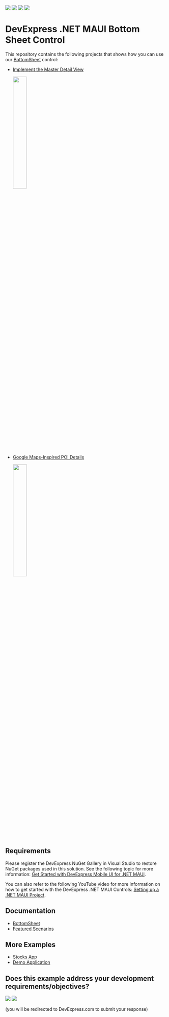 <!-- default badges list -->
![](https://img.shields.io/endpoint?url=https://codecentral.devexpress.com/api/v1/VersionRange/619814269/23.1.3%2B)
[![](https://img.shields.io/badge/Open_in_DevExpress_Support_Center-FF7200?style=flat-square&logo=DevExpress&logoColor=white)](https://supportcenter.devexpress.com/ticket/details/T1156269)
[![](https://img.shields.io/badge/📖_How_to_use_DevExpress_Examples-e9f6fc?style=flat-square)](https://docs.devexpress.com/GeneralInformation/403183)
[![](https://img.shields.io/badge/💬_Leave_Feedback-feecdd?style=flat-square)](#does-this-example-address-your-development-requirementsobjectives)
<!-- default badges end -->
# DevExpress .NET MAUI Bottom Sheet Control

This repository contains the following projects that shows how you can use our [BottomSheet](https://docs.devexpress.com/MAUI/DevExpress.Maui.Controls.BottomSheet?v=23.1) control:

* [Implement the Master Detail View](CS/MasterDetail/Readme.md)

    <img src="https://user-images.githubusercontent.com/12169834/227953850-11c0d7cc-e6c5-49ec-ac59-80837663c0d0.png" width="30%"/>

* [Google Maps-Inspired POI Details](CS/GoogleMaps-InspiredPOIDetails/Readme.md)

    <img src="https://github.com/DevExpress-Examples/maui-bottom-sheet/assets/12169834/20ae4825-4c89-4346-8730-f0481c233714" width="30%"/>
    
## Requirements

Please register the DevExpress NuGet Gallery in Visual Studio to restore NuGet packages used in this solution. See the following topic for more information: [Get Started with DevExpress Mobile UI for .NET MAUI](https://docs.devexpress.com/MAUI/403249/get-started).

You can also refer to the following YouTube video for more information on how to get started with the DevExpress .NET MAUI Controls: [Setting up a .NET MAUI Project](https://www.youtube.com/watch?v=juJvl5UicIQ).



## Documentation

- [BottomSheet](https://docs.devexpress.com/MAUI/DevExpress.Maui.Controls.BottomSheet?v=23.1)
- [Featured Scenarios](https://docs.devexpress.com/MAUI/404291/scenarios)

## More Examples

* [Stocks App](https://github.com/DevExpress-Examples/maui-stocks-mini)
* [Demo Application](https://github.com/DevExpress-Examples/maui-demo-app)
<!-- feedback -->
## Does this example address your development requirements/objectives?

[<img src="https://www.devexpress.com/support/examples/i/yes-button.svg"/>](https://www.devexpress.com/support/examples/survey.xml?utm_source=github&utm_campaign=maui-bottom-sheet&~~~was_helpful=yes) [<img src="https://www.devexpress.com/support/examples/i/no-button.svg"/>](https://www.devexpress.com/support/examples/survey.xml?utm_source=github&utm_campaign=maui-bottom-sheet&~~~was_helpful=no)

(you will be redirected to DevExpress.com to submit your response)
<!-- feedback end -->
